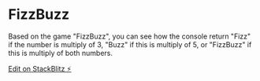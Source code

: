# FizzBuzz

Based on the game "FizzBuzz", you can see how the console return "Fizz" if the number is multiply of 3, "Buzz" if this is multiply of 5, or "FizzBuzz" if this is multiply of both numbers.

[Edit on StackBlitz ⚡️](https://stackblitz.com/edit/typescript-vfdg98)